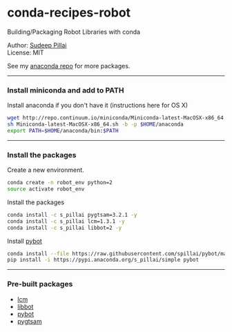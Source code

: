 # conda-recipes-robot
Building/Packaging Robot Libraries with conda

Author: [Sudeep Pillai](http://people.csail.mit.edu/spillai)<br>
License: MIT

See my [anaconda repo](https://anaconda.org/s_pillai/repo?type=all) for more packages. 

---
### Install miniconda and add to PATH
Install anaconda if you don't have it (instructions here for OS X)
```sh
wget http://repo.continuum.io/miniconda/Miniconda-latest-MacOSX-x86_64.sh
sh Miniconda-latest-MacOSX-x86_64.sh -b -p $HOME/anaconda
export PATH=$HOME/anaconda/bin:$PATH
```

---
### Install the packages
Create a new environment.
```sh
conda create -n robot_env python=2
source activate robot_env
```

Install the packages
```bash
conda install -c s_pillai pygtsam=3.2.1 -y
conda install -c s_pillai lcm=1.3.1 -y
conda install -c s_pillai libbot=2 -y
```

Install [pybot](https://github.com/spillai/pybot)
```bash
conda install --file https://raw.githubusercontent.com/spillai/pybot/master/conda_requirements.txt
pip install -i https://pypi.anaconda.org/s_pillai/simple pybot
```

---
### Pre-built packages
- [lcm](https://github.com/lcm-proj/lcm)
- [libbot](https://github.com/RobotLocomotion/libbot)
- [pybot](https://github.com/spillai/pybot)
- [pygtsam](https://github.com/spillai/conda-recipes-slam/tree/master/pygtsam)
